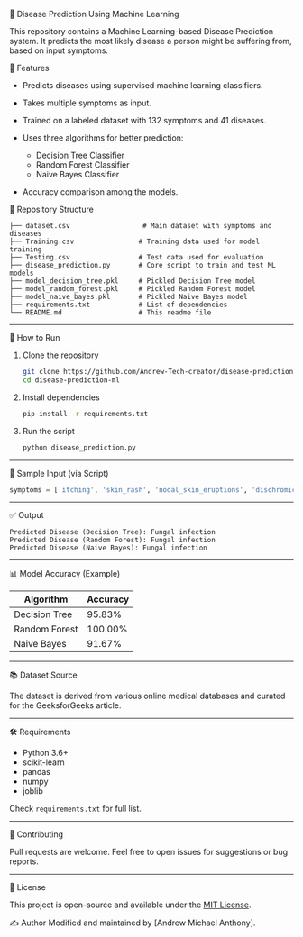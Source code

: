 🧠 Disease Prediction Using Machine Learning

This repository contains a Machine Learning-based Disease Prediction system. It predicts the most likely disease a person might be suffering from, based on input symptoms.

📌 Features

* Predicts diseases using supervised machine learning classifiers.
* Takes multiple symptoms as input.
* Trained on a labeled dataset with 132 symptoms and 41 diseases.
* Uses three algorithms for better prediction:

  * Decision Tree Classifier
  * Random Forest Classifier
  * Naive Bayes Classifier
* Accuracy comparison among the models.

 📂 Repository Structure

```
├── dataset.csv                  # Main dataset with symptoms and diseases
├── Training.csv                # Training data used for model training
├── Testing.csv                 # Test data used for evaluation
├── disease_prediction.py       # Core script to train and test ML models
├── model_decision_tree.pkl     # Pickled Decision Tree model
├── model_random_forest.pkl     # Pickled Random Forest model
├── model_naive_bayes.pkl       # Pickled Naive Bayes model
├── requirements.txt            # List of dependencies
└── README.md                   # This readme file
```

---

 🚀 How to Run

1. Clone the repository

   ```bash
   git clone https://github.com/Andrew-Tech-creator/disease-prediction-ml.git
   cd disease-prediction-ml
   ```

2. Install dependencies

   ```bash
   pip install -r requirements.txt
   ```

3. Run the script

   ```bash
   python disease_prediction.py
   ```

---

 🧪 Sample Input (via Script)

```python
symptoms = ['itching', 'skin_rash', 'nodal_skin_eruptions', 'dischromic _patches']
```

---

✅ Output

```
Predicted Disease (Decision Tree): Fungal infection
Predicted Disease (Random Forest): Fungal infection
Predicted Disease (Naive Bayes): Fungal infection
```

---

 📊 Model Accuracy (Example)

| Algorithm     | Accuracy |
| ------------- | -------- |
| Decision Tree | 95.83%   |
| Random Forest | 100.00%  |
| Naive Bayes   | 91.67%   |

---

 📚 Dataset Source

The dataset is derived from various online medical databases and curated for the GeeksforGeeks article.

---

 🛠 Requirements

* Python 3.6+
* scikit-learn
* pandas
* numpy
* joblib

Check `requirements.txt` for full list.

---

 🤝 Contributing

Pull requests are welcome. Feel free to open issues for suggestions or bug reports.

---

 📄 License

This project is open-source and available under the [MIT License](LICENSE).


✍️ Author
Modified and maintained by \[Andrew Michael Anthony].

